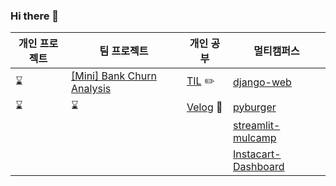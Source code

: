 ### Hi there 👋

| 개인 프로젝트 | 팀 프로젝트 | 개인 공부 | 멀티캠퍼스 |
|------------|------------|------------|------------|
| ⌛   | [[Mini] Bank Churn Analysis](https://github.com/suhyeon0325/Bank-Churn-Analysis)    |[ TIL](https://github.com/suhyeon0325/TIL)  ✏️| [django-web](https://github.com/suhyeon0325/django-web/tree/main/html_css_js) |
| ⌛   | ⌛    | [Velog](https://github.com/suhyeon0325/Velog) 📰 | [pyburger](https://github.com/suhyeon0325/pyburger)|
|       |       |                                                   | [streamlit-mulcamp](https://github.com/suhyeon0325/streamlit-mulcamp)
|       |       |                                                   | [Instacart-Dashboard](https://github.com/suhyeon0325/Instacart-Dashboard)
